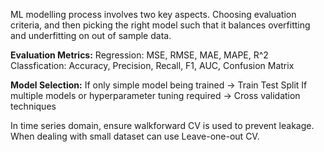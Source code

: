 ML modelling process involves two key aspects. Choosing evaluation criteria, and then picking the right model such that it balances overfitting and underfitting on out of sample data.

**Evaluation Metrics:**
Regression: MSE, RMSE, MAE, MAPE, R^2
Classfication: Accuracy, Precision, Recall, F1, AUC, Confusion Matrix

**Model Selection:**
If only simple model being trained -> Train Test Split
If multiple models or hyperparameter tuning required -> Cross validation techniques

In time series domain, ensure walkforward CV is used to prevent leakage. When dealing with small dataset can use Leave-one-out CV.

